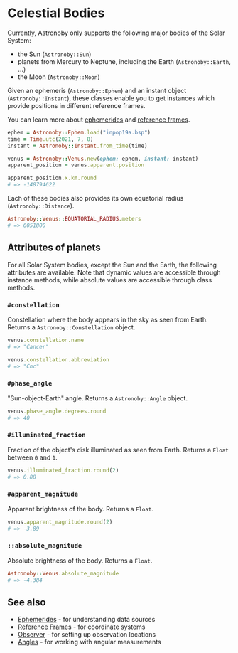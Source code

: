 # Celestial Bodies

Currently, Astronoby only supports the following major bodies of the Solar
System:
* the Sun (`Astronoby::Sun`)
* planets from Mercury to Neptune, including the Earth (`Astronoby::Earth`, ...)
* the Moon (`Astronoby::Moon`)

Given an ephemeris (`Astronoby::Ephem`) and an instant object
(`Astronoby::Instant`), these classes enable you to get instances which provide
positions in different reference frames.

You can learn more about [ephemerides] and [reference frames].

```rb
ephem = Astronoby::Ephem.load("inpop19a.bsp")
time = Time.utc(2021, 7, 8)
instant = Astronoby::Instant.from_time(time)

venus = Astronoby::Venus.new(ephem: ephem, instant: instant)
apparent_position = venus.apparent.position

apparent_position.x.km.round
# => -148794622
```

Each of these bodies also provides its own equatorial radius
(`Astronoby::Distance`).

```rb
Astronoby::Venus::EQUATORIAL_RADIUS.meters
# => 6051800
```

## Attributes of planets

For all Solar System bodies, except the Sun and the Earth, the following
attributes are available. Note that dynamic values are accessible through
instance methods, while absolute values are accessible through class methods.

### `#constellation`

Constellation where the body appears in the sky as seen from Earth. Returns
a `Astronoby::Constellation` object.

```rb
venus.constellation.name
# => "Cancer"

venus.constellation.abbreviation
# => "Cnc"
```

### `#phase_angle`

"Sun-object-Earth" angle. Returns a `Astronoby::Angle` object.

```rb
venus.phase_angle.degrees.round
# => 40
```

### `#illuminated_fraction`

Fraction of the object's disk illuminated as seen from Earth. Returns a `Float`
between `0` and `1`.

```rb
venus.illuminated_fraction.round(2)
# => 0.88
```

### `#apparent_magnitude`

Apparent brightness of the body. Returns a `Float`.

```rb
venus.apparent_magnitude.round(2)
# => -3.89
```

### `::absolute_magnitude`

Absolute brightness of the body. Returns a `Float`.

```rb
Astronoby::Venus.absolute_magnitude
# => -4.384
```

[ephemerides]: ephem.md
[reference frames]: reference_frames.md

## See also
- [Ephemerides](ephem.md) - for understanding data sources
- [Reference Frames](reference_frames.md) - for coordinate systems
- [Observer](observer.md) - for setting up observation locations
- [Angles](angles.md) - for working with angular measurements
